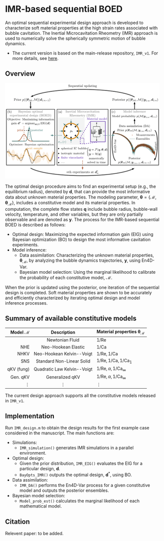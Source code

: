 # IMR-based sequential BOED

An optimal sequential experimental design approach is developed to characterize soft material properties at the high strain rates associated with bubble cavitation. The Inertial Microcavitation Rheometry (IMR) approach is used to numerically solve the spherically symmetric motion of bubble dynamics. 
* The current version is based on the main-release repository, `IMR_v1`. For more details, see [here](https://github.com/InertialMicrocavitationRheometry/IMR_v1).


## Overview

![overview](overview.png)

The optimal design procedure aims to find an experimental setup (e.g., the equilibrium radius), denoted by $\mathbf{d}$, that can provide the most informative data about unknown material properties. 
The modeling parameter, $`\mathbf{\theta}=\{\mathcal{M},\, \mathbf{\theta}_{\mathcal{M}}\}`$, includes a constitutive model and its material properties.
In computation, the complete flow states $\mathbf{q}$ include bubble radius, bubble-wall velocity, temperature, and other variables, but they are only partially observable and are denoted as $\mathbf{y}$. The process for the IMR-based sequential BOED is described as follows:
* Optimal design: Maximizing the expected information gain (EIG) using Bayesian optimization (BO) to design the most informative cavitation experiments.
* Model inference:
  * Data assimilation: Characterizing the unknown material properties, $\mathbf{\theta}_{\mathcal{M}}$, by analyzing the bubble dynamics trajectories, $\mathbf{y}$, using En4D-Var.
  * Bayesian model selection: Using the marginal likelihood to calibrate the probability of each constitutive model, $\mathcal{M}$.
    
When the prior is updated using the posterior, one iteration of the sequential design is completed. Soft material properties are shown to be accurately and efficiently characterized by iterating optimal design and model inference processes.

## Summary of available constitutive models

| Model $\mathcal{M}$  | Description                | Material properties $\mathbf{\theta}_{\mathcal{M}}$  |
| ---:                 |     :---:                  |    :---                                              |
|                      | Newtonian Fluid            | $1/\mathrm{Re}$                                      |
| NHE                  | Neo-Hookean Elastic        | $1/\mathrm{Ca}$                                      |
| NHKV                 | Neo-Hookean Kelvin--Voigt  | $1/\mathrm{Re},1/\mathrm{Ca}$                        |
| SNS                  | Standard Non-Linear Solid  | $1/\mathrm{Re},1/\mathrm{Ca},1/\mathrm{Ca_1}$        |
| qKV (fung)           | Quadratic Law Kelvin--Voigt| $1/\mathrm{Re}, \alpha,1/\mathrm{Ca}_{\infty}$       |
| Gen. qKV             | Generalized qKV            | $1/\mathrm{Re},\alpha,1/\mathrm{Ca}_{\infty}$        |
| $\vdots$             | $\vdots$                   | $\vdots$                                             |

The current design approach supports all the constitutive models released in `IMR_v1`.


## Implementation

Run `IMR_design.m` to obtain the design results for the first example case considered in the manuscript. The main functions are:

* Simulations:
    * `IMR_simulation()` generates IMR simulations in a parallel environment.
* Optimal design:
    * Given the prior distribution, `IMR_EIG()` evaluates the EIG for a particular design, $\mathbf{d}$.
    * `BayOpts_IMR()` outputs the optimal design, $\mathbf{d}^*$, using BO.
* Data assimilation:
    * `IMR_DA()` performs the En4D-Var process for a given constitutive model and outputs the posterior ensembles.
* Bayesian model selection:
    *  `Model_prob_est()` calculates the marginal likelihood of each mathematical model.
 
       
 ## Citation

Relevent paper: to be added.
